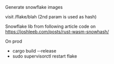 Generate snowflake images

visit /flake/blah (2nd param is used as hash)

Snowflake lib from following article code on https://joshleeb.com/posts/rust-wasm-snowhash/

On prod
- cargo build --release
- sudo supervisorctl restart flake